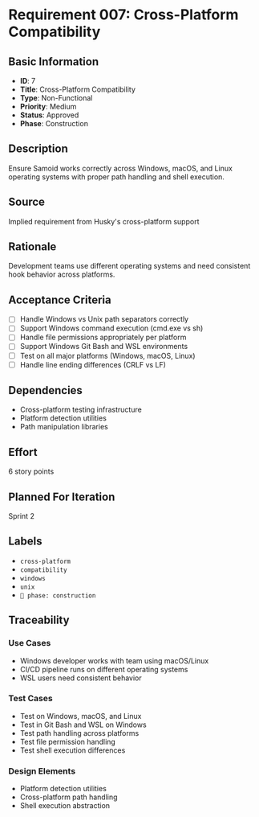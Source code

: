 # Requirement 007: Cross-Platform Compatibility

## Basic Information
- **ID**: 7
- **Title**: Cross-Platform Compatibility
- **Type**: Non-Functional
- **Priority**: Medium
- **Status**: Approved
- **Phase**: Construction

## Description
Ensure Samoid works correctly across Windows, macOS, and Linux operating systems with proper path handling and shell execution.

## Source
Implied requirement from Husky's cross-platform support

## Rationale
Development teams use different operating systems and need consistent hook behavior across platforms.

## Acceptance Criteria
- [ ] Handle Windows vs Unix path separators correctly
- [ ] Support Windows command execution (cmd.exe vs sh)
- [ ] Handle file permissions appropriately per platform
- [ ] Support Windows Git Bash and WSL environments
- [ ] Test on all major platforms (Windows, macOS, Linux)
- [ ] Handle line ending differences (CRLF vs LF)

## Dependencies
- Cross-platform testing infrastructure
- Platform detection utilities
- Path manipulation libraries

## Effort
6 story points

## Planned For Iteration
Sprint 2

## Labels
- `cross-platform`
- `compatibility`
- `windows`
- `unix`
- `🔨 phase: construction`

## Traceability

### Use Cases
- Windows developer works with team using macOS/Linux
- CI/CD pipeline runs on different operating systems
- WSL users need consistent behavior

### Test Cases
- Test on Windows, macOS, and Linux
- Test in Git Bash and WSL on Windows
- Test path handling across platforms
- Test file permission handling
- Test shell execution differences

### Design Elements
- Platform detection utilities
- Cross-platform path handling
- Shell execution abstraction